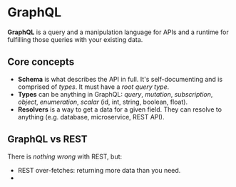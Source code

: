 # GraphQL

**GraphQL** is a query and a manipulation language for APIs and a runtime for fulfilling those queries with your existing data.

## Core concepts

* **Schema** is what describes the API in full. It's self-documenting and is comprised of *types*. It must have a *root query type*.
* **Types** can be anything in GraphQL: *query*, *mutation*, *subscription*, *object*, *enumeration*, *scalar* (id, int, string, boolean, float).
* **Resolvers** is a way to get a data for a given field. They can resolve to anything (e.g. database, microservice, REST API).

## GraphQL vs REST

There is *nothing wrong* with REST, but:

* REST over-fetches: returning more data than you need.
* 